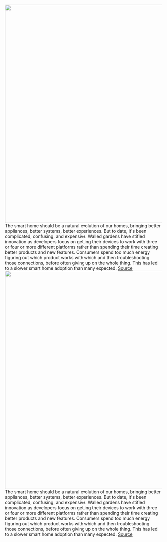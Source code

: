 <img src='https://cdn.vox-cdn.com/thumbor/H0T9wgUO-1AedmjOordcXWc1O0Y=/0x0:2040x1360/1200x675/filters:focal(857x517:1183x843)/cdn.vox-cdn.com/uploads/chorus_image/image/70268917/acastro_211117_4887_0001.0.jpg' width='700px' /><br/>
The smart home should be a natural evolution of our homes, bringing better appliances, better systems, better experiences. But to date, it's been complicated, confusing, and expensive. Walled gardens have stifled innovation as developers focus on getting their devices to work with three or four or more different platforms rather than spending their time creating better products and new features. Consumers spend too much energy figuring out which product works with which and then troubleshooting those connections, before often giving up on the whole thing. This has led to a slower smart home adoption than many expected.
<a href='https://www.theverge.com/22787729/matter-smart-home-standard-apple-amazon-google'> Source <a/><img src='https://cdn.vox-cdn.com/thumbor/H0T9wgUO-1AedmjOordcXWc1O0Y=/0x0:2040x1360/1200x675/filters:focal(857x517:1183x843)/cdn.vox-cdn.com/uploads/chorus_image/image/70268917/acastro_211117_4887_0001.0.jpg' width='700px' /><br/>
The smart home should be a natural evolution of our homes, bringing better appliances, better systems, better experiences. But to date, it's been complicated, confusing, and expensive. Walled gardens have stifled innovation as developers focus on getting their devices to work with three or four or more different platforms rather than spending their time creating better products and new features. Consumers spend too much energy figuring out which product works with which and then troubleshooting those connections, before often giving up on the whole thing. This has led to a slower smart home adoption than many expected.
<a href='https://www.theverge.com/22787729/matter-smart-home-standard-apple-amazon-google'> Source <a/>